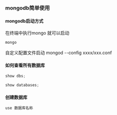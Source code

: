 ### mongodb简单使用
#### mongodb启动方式
在终端中执行mongo 就可以启动
```javascript
mongo
```

自定义配置文件启动
mongod --config xxxx/xxx.conf

#### 如何查看所有数据库
```javascript
show dbs;

show databases;
```

#### 创建数据库
```java
use 数据库名称
```